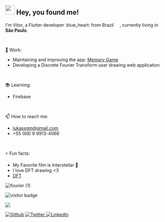 <h2><img src="https://emojis.slackmojis.com/emojis/images/1531849430/4246/blob-sunglasses.gif?1531849430" width="30"/> Hey, you found me!</h2>

<p>I'm Vitor, a Flutter developer :blue_heart: from Brazil <img src="https://user-images.githubusercontent.com/9553743/117826858-e0913680-b246-11eb-8a3b-85ada6a5c66b.png" width="15"/>, currently living in <b>São Paulo</b>. </p>
<br>

🔭 Work:
* Maintaining and improving the app: [Memory Game](https://play.google.com/store/apps/details?id=com.reiko.memorygame)
* Developing a Discrete Fourier Transform user drawing web application
<br>

:books: Learning:
* Firebase
<br>

📫 How to reach me:
* lukassgm@gmail.com <br>
* +55 (68) 9 9913-4066 <br>
<br>

:zap: Fun facts:
* My Favorite film is Interstellar :milky_way:
* I love DFT drawing <3
* [DFT](https://www.youtube.com/watch?v=-qgreAUpPwM&ab_channel=3Blue1Brown)


![fourier (1)](https://user-images.githubusercontent.com/9553743/117827435-5c8b7e80-b247-11eb-926c-41f1841cb579.gif)



<p align="left">
  <img src="https://visitor-badge.glitch.me/badge?page_id=Reiko-Developer.Reiko-Developer" alt="visitor badge"/>
</p>

<img src="https://github-readme-stats.vercel.app/api?username=reiko-dev&&show_icons=true&theme=gruvbox"> </img>

<p><a href="https://github.com/reiko-dev" target="_blank"><img alt="Github" src="https://img.shields.io/badge/GitHub-%2312100E.svg?&style=for-the-badge&logo=Github&logoColor=white" /></a> 
  <a href="https://twitter.com/reiko_dev" target="_blank"><img alt="Twitter" src="https://img.shields.io/badge/twitter-%231DA1F2.svg?&style=for-the-badge&logo=twitter&logoColor=white" /> </a> 
  <a href="https://www.linkedin.com/in/reiko-dev" target="_blank"><img alt="LinkedIn" src="https://img.shields.io/badge/linkedin-%230077B5.svg?&style=for-the-badge&logo=linkedin&logoColor=white" /></a>
</p>

<!--
**Reiko-Developer/Reiko-Developer** is a ✨ _special_ ✨ repository because its `README.md` (this file) appears on your GitHub profile.**
-->
